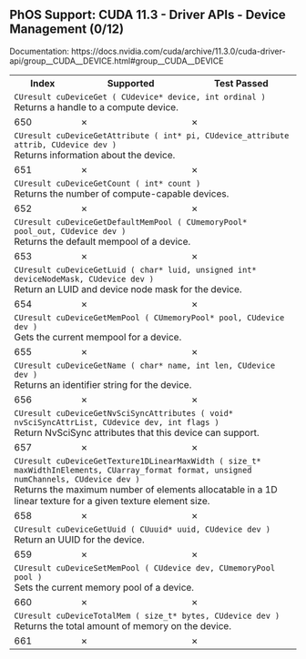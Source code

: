 <h2>PhOS Support: CUDA 11.3 - Driver APIs - Device Management (0/12)</h2>

<p>
Documentation: https://docs.nvidia.com/cuda/archive/11.3.0/cuda-driver-api/group__CUDA__DEVICE.html#group__CUDA__DEVICE

<table>
<tr>
<th>Index</th>
<th>Supported</th>
<th>Test Passed</th>
</tr>

<tr>
<td colspan=3>
<code>CUresult cuDeviceGet ( CUdevice* device, int ordinal )</code><br>
Returns a handle to a compute device.
</td>
</tr>
<tr>
<td>650</td>
<td>✗</td>
<td>✗</td>
</tr>

<tr>
<td colspan=3>
<code>CUresult cuDeviceGetAttribute ( int* pi, CUdevice_attribute attrib, CUdevice dev )</code><br>
Returns information about the device.
</td>
</tr>
<tr>
<td>651</td>
<td>✗</td>
<td>✗</td>
</tr>

<tr>
<td colspan=3>
<code>CUresult cuDeviceGetCount ( int* count )</code><br>
Returns the number of compute-capable devices.
</td>
</tr>
<tr>
<td>652</td>
<td>✗</td>
<td>✗</td>
</tr>

<tr>
<td colspan=3>
<code>CUresult cuDeviceGetDefaultMemPool ( CUmemoryPool* pool_out, CUdevice dev )</code><br>
Returns the default mempool of a device.
</td>
</tr>
<tr>
<td>653</td>
<td>✗</td>
<td>✗</td>
</tr>

<tr>
<td colspan=3>
<code>CUresult cuDeviceGetLuid ( char* luid, unsigned int* deviceNodeMask, CUdevice dev )</code><br>
Return an LUID and device node mask for the device.
</td>
</tr>
<tr>
<td>654</td>
<td>✗</td>
<td>✗</td>
</tr>

<tr>
<td colspan=3>
<code>CUresult cuDeviceGetMemPool ( CUmemoryPool* pool, CUdevice dev )</code><br>
Gets the current mempool for a device.
</td>
</tr>
<tr>
<td>655</td>
<td>✗</td>
<td>✗</td>
</tr>

<tr>
<td colspan=3>
<code>CUresult cuDeviceGetName ( char* name, int len, CUdevice dev )</code><br>
Returns an identifier string for the device.
</td>
</tr>
<tr>
<td>656</td>
<td>✗</td>
<td>✗</td>
</tr>

<tr>
<td colspan=3>
<code>CUresult cuDeviceGetNvSciSyncAttributes ( void* nvSciSyncAttrList, CUdevice dev, int flags )</code><br>
Return NvSciSync attributes that this device can support.
</td>
</tr>
<tr>
<td>657</td>
<td>✗</td>
<td>✗</td>
</tr>

<tr>
<td colspan=3>
<code>CUresult cuDeviceGetTexture1DLinearMaxWidth ( size_t* maxWidthInElements, CUarray_format format, unsigned numChannels, CUdevice dev )</code><br>
Returns the maximum number of elements allocatable in a 1D linear texture for a given texture element size.
</td>
</tr>
<tr>
<td>658</td>
<td>✗</td>
<td>✗</td>
</tr>

<tr>
<td colspan=3>
<code>CUresult cuDeviceGetUuid ( CUuuid* uuid, CUdevice dev )</code><br>
Return an UUID for the device.
</td>
</tr>
<tr>
<td>659</td>
<td>✗</td>
<td>✗</td>
</tr>

<tr>
<td colspan=3>
<code>CUresult cuDeviceSetMemPool ( CUdevice dev, CUmemoryPool pool )</code><br>
Sets the current memory pool of a device.
</td>
</tr>
<tr>
<td>660</td>
<td>✗</td>
<td>✗</td>
</tr>

<tr>
<td colspan=3>
<code>CUresult cuDeviceTotalMem ( size_t* bytes, CUdevice dev )</code><br>
Returns the total amount of memory on the device.
</td>
</tr>
<tr>
<td>661</td>
<td>✗</td>
<td>✗</td>
</tr>
</table>

